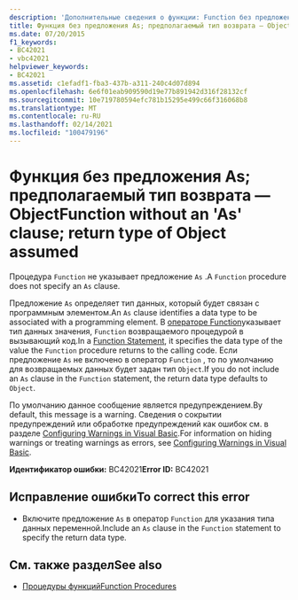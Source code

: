 ```yaml
---
description: 'Дополнительные сведения о функции: Function без предложения AS; Предполагается возвращаемый тип объекта'
title: Функция без предложения As; предполагаемый тип возврата — Object
ms.date: 07/20/2015
f1_keywords:
- BC42021
- vbc42021
helpviewer_keywords:
- BC42021
ms.assetid: c1efadf1-fba3-437b-a311-240c4d07d894
ms.openlocfilehash: 6e6f01eab909590d19e77b891942d316f28132cf
ms.sourcegitcommit: 10e719780594efc781b15295e499c66f316068b8
ms.translationtype: MT
ms.contentlocale: ru-RU
ms.lasthandoff: 02/14/2021
ms.locfileid: "100479196"
---
```

# <a name="function-without-an-as-clause-return-type-of-object-assumed"></a><span data-ttu-id="79f49-103">Функция без предложения As; предполагаемый тип возврата — Object</span><span class="sxs-lookup"><span data-stu-id="79f49-103">Function without an 'As' clause; return type of Object assumed</span></span>

<span data-ttu-id="79f49-104">Процедура `Function` не указывает предложение `As` .</span><span class="sxs-lookup"><span data-stu-id="79f49-104">A `Function` procedure does not specify an `As` clause.</span></span>  
  
 <span data-ttu-id="79f49-105">Предложение `As` определяет тип данных, который будет связан с программным элементом.</span><span class="sxs-lookup"><span data-stu-id="79f49-105">An `As` clause identifies a data type to be associated with a programming element.</span></span> <span data-ttu-id="79f49-106">В [операторе Function](../language-reference/statements/function-statement.md)указывает тип данных значения, `Function` возвращаемого процедурой в вызывающий код.</span><span class="sxs-lookup"><span data-stu-id="79f49-106">In a [Function Statement](../language-reference/statements/function-statement.md), it specifies the data type of the value the `Function` procedure returns to the calling code.</span></span> <span data-ttu-id="79f49-107">Если предложение `As` не включено в оператор `Function` , то по умолчанию для возвращаемых данных будет задан тип `Object`.</span><span class="sxs-lookup"><span data-stu-id="79f49-107">If you do not include an `As` clause in the `Function` statement, the return data type defaults to `Object`.</span></span>  
  
 <span data-ttu-id="79f49-108">По умолчанию данное сообщение является предупреждением.</span><span class="sxs-lookup"><span data-stu-id="79f49-108">By default, this message is a warning.</span></span> <span data-ttu-id="79f49-109">Сведения о сокрытии предупреждений или обработке предупреждений как ошибок см. в разделе [Configuring Warnings in Visual Basic](/visualstudio/ide/configuring-warnings-in-visual-basic).</span><span class="sxs-lookup"><span data-stu-id="79f49-109">For information on hiding warnings or treating warnings as errors, see [Configuring Warnings in Visual Basic](/visualstudio/ide/configuring-warnings-in-visual-basic).</span></span>  
  
 <span data-ttu-id="79f49-110">**Идентификатор ошибки:** BC42021</span><span class="sxs-lookup"><span data-stu-id="79f49-110">**Error ID:** BC42021</span></span>  
  
## <a name="to-correct-this-error"></a><span data-ttu-id="79f49-111">Исправление ошибки</span><span class="sxs-lookup"><span data-stu-id="79f49-111">To correct this error</span></span>  
  
- <span data-ttu-id="79f49-112">Включите предложение `As` в оператор `Function` для указания типа данных переменной.</span><span class="sxs-lookup"><span data-stu-id="79f49-112">Include an `As` clause in the `Function` statement to specify the return data type.</span></span>  
  
## <a name="see-also"></a><span data-ttu-id="79f49-113">См. также раздел</span><span class="sxs-lookup"><span data-stu-id="79f49-113">See also</span></span>

- [<span data-ttu-id="79f49-114">Процедуры функций</span><span class="sxs-lookup"><span data-stu-id="79f49-114">Function Procedures</span></span>](../programming-guide/language-features/procedures/function-procedures.md)
